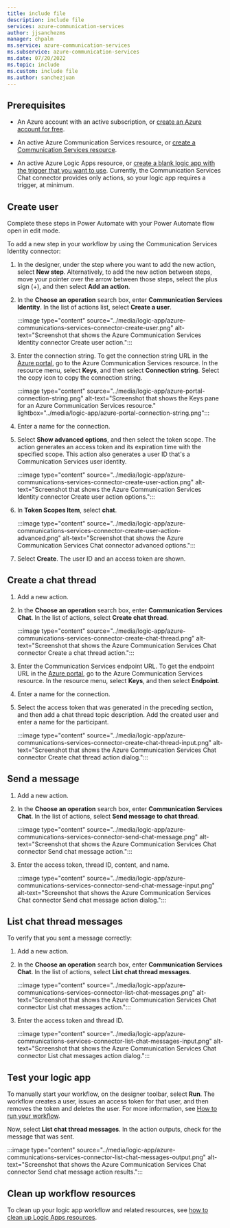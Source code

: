 ```yaml
---
title: include file
description: include file
services: azure-communication-services
author: jjsanchezms
manager: chpalm
ms.service: azure-communication-services
ms.subservice: azure-communication-services
ms.date: 07/20/2022
ms.topic: include
ms.custom: include file
ms.author: sanchezjuan
---
```


## Prerequisites

- An Azure account with an active subscription, or [create an Azure account for free](https://azure.microsoft.com/free/?WT.mc_id=A261C142F).

- An active Azure Communication Services resource, or [create a Communication Services resource](../../create-communication-resource.md).

- An active Azure Logic Apps resource, or [create a blank logic app with the trigger that you want to use](../../../../logic-apps/quickstart-create-first-logic-app-workflow.md). Currently, the Communication Services Chat connector provides only actions, so your logic app requires a trigger, at minimum.

## Create user

Complete these steps in Power Automate with your Power Automate flow open in edit mode.

To add a new step in your workflow by using the Communication Services Identity connector:

1. In the designer, under the step where you want to add the new action, select **New step**. Alternatively, to add the new action between steps, move your pointer over the arrow between those steps, select the plus sign (+), and then select **Add an action**.

1. In the **Choose an operation** search box, enter **Communication Services Identity**. In the list of actions list, select **Create a user**.

    :::image type="content" source="../media/logic-app/azure-communications-services-connector-create-user.png" alt-text="Screenshot that shows the Azure Communication Services Identity connector Create user action.":::

1. Enter the connection string. To get the connection string URL in the [Azure portal](https://portal.azure.com/), go to the Azure Communication Services resource. In the resource menu, select **Keys**, and then select **Connection string**. Select the copy icon to copy the connection string.

    :::image type="content" source="../media/logic-app/azure-portal-connection-string.png" alt-text="Screenshot that shows the Keys pane for an Azure Communication Services resource." lightbox="../media/logic-app/azure-portal-connection-string.png":::

1. Enter a name for the connection.

1. Select **Show advanced options**, and then select the token scope. The action generates an access token and its expiration time with the specified scope. This action also generates a user ID that's a Communication Services user identity.
  
    :::image type="content" source="../media/logic-app/azure-communications-services-connector-create-user-action.png" alt-text="Screenshot that shows the Azure Communication Services Identity connector Create user action options.":::

1. In **Token Scopes Item**, select **chat**.

    :::image type="content" source="../media/logic-app/azure-communications-services-connector-create-user-action-advanced.png" alt-text="Screenshot that shows the Azure Communication Services Chat connector advanced options.":::

1. Select **Create**. The user ID and an access token are shown.

## Create a chat thread

1. Add a new action.

1. In the **Choose an operation** search box, enter **Communication Services Chat**. In the list of actions, select **Create chat thread**.

    :::image type="content" source="../media/logic-app/azure-communications-services-connector-create-chat-thread.png" alt-text="Screenshot that shows the Azure Communication Services Chat connector Create a chat thread action.":::

1. Enter the Communication Services endpoint URL. To get the endpoint URL in the [Azure portal](https://portal.azure.com/), go to the Azure Communication Services resource. In the resource menu, select **Keys**, and then select **Endpoint**.

1. Enter a name for the connection.

1. Select the access token that was generated in the preceding section, and then add a chat thread topic description. Add the created user and enter a name for the participant.  

    :::image type="content" source="../media/logic-app/azure-communications-services-connector-create-chat-thread-input.png" alt-text="Screenshot that shows the Azure Communication Services Chat connector Create chat thread action dialog.":::

## Send a message

1. Add a new action.

1. In the **Choose an operation** search box, enter **Communication Services Chat**. In the list of actions, select **Send message to chat thread**.

    :::image type="content" source="../media/logic-app/azure-communications-services-connector-send-chat-message.png" alt-text="Screenshot that shows the Azure Communication Services Chat connector Send chat message action.":::

1. Enter the access token, thread ID, content, and name.

    :::image type="content" source="../media/logic-app/azure-communications-services-connector-send-chat-message-input.png" alt-text="Screenshot that shows the Azure Communication Services Chat connector Send chat message action dialog.":::

## List chat thread messages

To verify that you sent a message correctly:

1. Add a new action.

1. In the **Choose an operation** search box, enter **Communication Services Chat**. In the list of actions, select **List chat thread messages**.

    :::image type="content" source="../media/logic-app/azure-communications-services-connector-list-chat-messages.png" alt-text="Screenshot that shows the Azure Communication Services Chat connector List chat messages action.":::

1. Enter the access token and thread ID.

    :::image type="content" source="../media/logic-app/azure-communications-services-connector-list-chat-messages-input.png" alt-text="Screenshot that shows the Azure Communication Services Chat connector List chat messages action dialog.":::

## Test your logic app

To manually start your workflow, on the designer toolbar, select **Run**. The workflow creates a user, issues an access token for that user, and then removes the token and deletes the user. For more information, see [How to run your workflow](../../../../logic-apps/quickstart-create-first-logic-app-workflow.md#run-workflow).

Now, select **List chat thread messages**. In the action outputs, check for the message that was sent.

:::image type="content" source="../media/logic-app/azure-communications-services-connector-list-chat-messages-output.png" alt-text="Screenshot that shows the Azure Communication Services Chat connector Send chat message action results.":::

## Clean up workflow resources

To clean up your logic app workflow and related resources, see [how to clean up Logic Apps resources](../../../../logic-apps/quickstart-create-first-logic-app-workflow.md#clean-up-resources).

